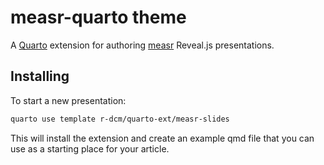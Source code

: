 # measr-quarto theme

A [Quarto](https://quarto.org) extension for authoring [measr](https://measr.info) Reveal.js presentations.

## Installing

To start a new presentation:

```bash
quarto use template r-dcm/quarto-ext/measr-slides
```

This will install the extension and create an example qmd file that you can use as a starting place for your article.
